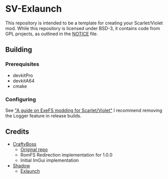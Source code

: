 # SV-Exlaunch

This repository is intended to be a template for creating your Scarlet/Violet mod. While this repository is licensed under BSD-3, it contains code from GPL projects, as outlined in the [NOTICE](NOTICE) file.

## Building

### Prerequisites

- devkitPro
- devkitA64
- cmake

### Configuring

See ["A guide on ExeFS modding for Scarlet/Violet"](https://gamebanana.com/tuts/15485)
I recommend removing the Logger feature in release builds.

## Credits

- [CraftyBoss](https://github.com/CraftyBoss) 
  - [Original repo](https://github.com/CraftyBoss/Scarlet-Exlaunch-Base)
  - RomFS Redirection implementation for 1.0.0
  - Initial ImGui implementation
- [Shadow](https://github.com/shadowninja108)
  - [Exlaunch](https://github.com/shadowninja108/exlaunch)

